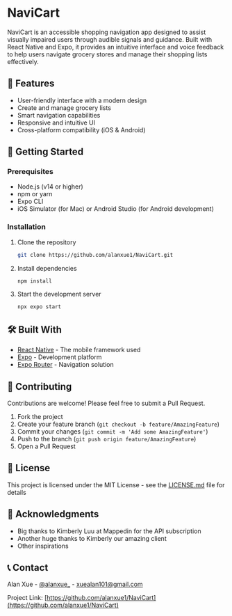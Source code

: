 # NaviCart

NaviCart is an accessible shopping navigation app designed to assist visually impaired users through audible signals and guidance. Built with React Native and Expo, it provides an intuitive interface and voice feedback to help users navigate grocery stores and manage their shopping lists effectively.

## 🌟 Features

- User-friendly interface with a modern design
- Create and manage grocery lists
- Smart navigation capabilities
- Responsive and intuitive UI
- Cross-platform compatibility (iOS & Android)

## 🚀 Getting Started

### Prerequisites

- Node.js (v14 or higher)
- npm or yarn
- Expo CLI
- iOS Simulator (for Mac) or Android Studio (for Android development)

### Installation

1. Clone the repository
   ```bash
   git clone https://github.com/alanxue1/NaviCart.git
   ```

2. Install dependencies
   ```bash
   npm install
   ```

3. Start the development server
   ```bash
   npx expo start
   ```

## 🛠️ Built With

- [React Native](https://reactnative.dev/) - The mobile framework used
- [Expo](https://expo.dev/) - Development platform
- [Expo Router](https://expo.github.io/router/docs/) - Navigation solution


## 🤝 Contributing

Contributions are welcome! Please feel free to submit a Pull Request.

1. Fork the project
2. Create your feature branch (`git checkout -b feature/AmazingFeature`)
3. Commit your changes (`git commit -m 'Add some AmazingFeature'`)
4. Push to the branch (`git push origin feature/AmazingFeature`)
5. Open a Pull Request

## 📝 License

This project is licensed under the MIT License - see the [LICENSE.md](LICENSE.md) file for details

## 🙏 Acknowledgments

- Big thanks to Kimberly Luu at Mappedin for the API subscription
- Another huge thanks to Kimberly our amazing client
- Other inspirations

## 📞 Contact

Alan Xue - [@alanxue_](https://x.com/alanxue_) - xuealan101@gmail.com

Project Link: [https://github.com/alanxue1/NaviCart](https://github.com/alanxue1/NaviCart)

